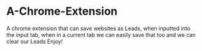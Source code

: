 # A-Chrome-Extension
A chrome extension that can save websites as Leads, when inputted into the input tab, when in a current tab we can easily save that too and we can clear our Leads
Enjoy!
